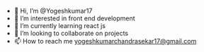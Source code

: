 - 👋 Hi, I’m @Yogeshkumar17
- 👀 I’m interested in front end development
- 🌱 I’m currently learning react js
- 💞️ I’m looking to collaborate on projects
- 📫 How to reach me yogeshkumarchandrasekar17@gmail.com

<!---
Yogeshkumar17/Yogeshkumar17 is a ✨ special ✨ repository because its `README.md` (this file) appears on your GitHub profile.
You can click the Preview link to take a look at your changes.
--->
